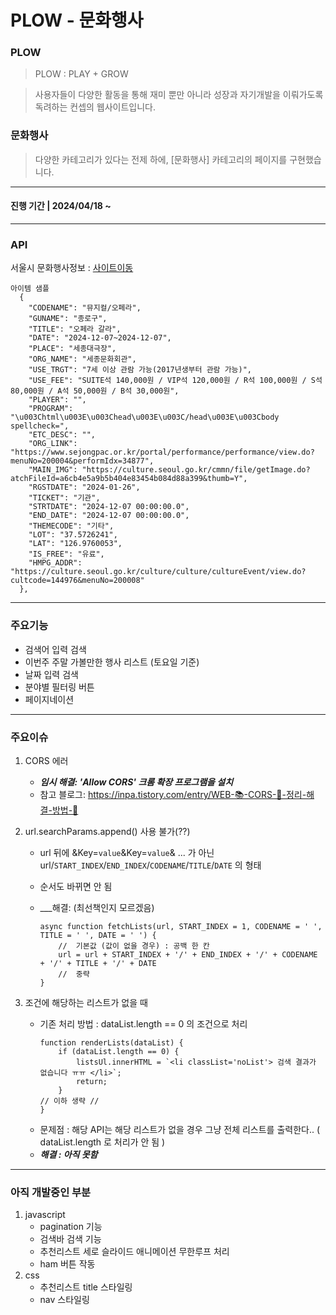 # PLOW - 문화행사

### PLOW 
> PLOW : PLAY + GROW

> 사용자들이 다양한 활동을 통해 재미 뿐만 아니라 성장과 자기개발을 이뤄가도록 독려하는 컨셉의 웹사이트입니다.

### 문화행사
> 다양한 카테고리가 있다는 전제 하에, [문화행사] 카테고리의 페이지를 구현했습니다.

-----
#### 진행 기간 | 2024/04/18 ~
-----
### API
 서울시 문화행사정보 : [사이트이동](https://data.seoul.go.kr/dataList/OA-15486/S/1/datasetView.do)

    아이템 샘플
      {
        "CODENAME": "뮤지컬/오페라",
        "GUNAME": "종로구",
        "TITLE": "오페라 갈라",
        "DATE": "2024-12-07~2024-12-07",
        "PLACE": "세종대극장",
        "ORG_NAME": "세종문화회관",
        "USE_TRGT": "7세 이상 관람 가능(2017년생부터 관람 가능)",
        "USE_FEE": "SUITE석 140,000원 / VIP석 120,000원 / R석 100,000원 / S석 80,000원 / A석 50,000원 / B석 30,000원",
        "PLAYER": "",
        "PROGRAM": "\u003Chtml\u003E\u003Chead\u003E\u003C/head\u003E\u003Cbody spellcheck=",
        "ETC_DESC": "",
        "ORG_LINK": "https://www.sejongpac.or.kr/portal/performance/performance/view.do?menuNo=200004&performIdx=34877",
        "MAIN_IMG": "https://culture.seoul.go.kr/cmmn/file/getImage.do?atchFileId=a6cb4e5a9b5b404e83454b084d88a399&thumb=Y",
        "RGSTDATE": "2024-01-26",
        "TICKET": "기관",
        "STRTDATE": "2024-12-07 00:00:00.0",
        "END_DATE": "2024-12-07 00:00:00.0",
        "THEMECODE": "기타",
        "LOT": "37.5726241",
        "LAT": "126.9760053",
        "IS_FREE": "유료",
        "HMPG_ADDR": "https://culture.seoul.go.kr/culture/culture/cultureEvent/view.do?cultcode=144976&menuNo=200008"
      },
----
### 주요기능

* 검색어 입력 검색
* 이번주 주말 가볼만한 행사 리스트 (토요일 기준)
* 날짜 입력 검색
* 분야별 필터링 버튼
* 페이지네이션
-----

### 주요이슈
1. CORS 에러
    * ___임시 해결: 'Allow CORS' 크롬 확장  프로그램을 설치___
    * 참고 블로그: https://inpa.tistory.com/entry/WEB-📚-CORS-💯-정리-해결-방법-👏 

2. url.searchParams.append() 사용 불가(??)

    * url 뒤에 &Key=`value`&Key=`value`& ... 가 아닌 
    url/`START_INDEX`/`END_INDEX`/`CODENAME`/`TITLE`/`DATE` 의 형태 
    * 순서도 바뀌면 안 됨
    * ___해결: (최선책인지 모르겠음)

        ```
        async function fetchLists(url, START_INDEX = 1, CODENAME = ' ', TITLE = ' ', DATE = ' ') {
            //  기본값 (값이 없을 경우) : 공백 한 칸
            url = url + START_INDEX + '/' + END_INDEX + '/' + CODENAME + '/' + TITLE + '/' + DATE
            //  중략
        }
        ```
    
3. 조건에 해당하는 리스트가 없을 때
    * 기존 처리 방법 :  dataList.length == 0 의 조건으로 처리
        ```
        function renderLists(dataList) {
            if (dataList.length == 0) {
                listsUl.innerHTML = `<li classList='noList'> 검색 결과가 없습니다 ㅠㅠ </li>`;
                return;
            }
        // 이하 생략 //
        }
        ```
    * 문제점 : 해당 API는 해당 리스트가 없을 경우 그냥 전체 리스트를 출력한다.. ( dataList.length 로 처리가 안 됨 )
    * ___해결 : 아직 못함___

-----

### 아직 개발중인 부분
1. javascript
    * pagination 기능
    * 검색바 검색 기능
    * 추천리스트 세로 슬라이드 애니메이션 무한루프 처리 
    * ham 버튼 작동
2. css
    * 추천리스트 title 스타일링
    * nav 스타일링